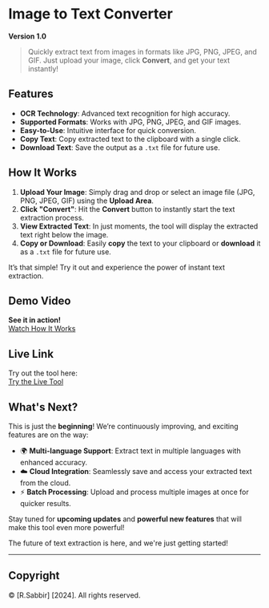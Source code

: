 # Image to Text Converter  
**Version 1.0**  

> Quickly extract text from images in formats like JPG, PNG, JPEG, and GIF. Just upload your image, click **Convert**, and get your text instantly!  

## Features
- **OCR Technology**: Advanced text recognition for high accuracy.  
- **Supported Formats**: Works with JPG, PNG, JPEG, and GIF images.  
- **Easy-to-Use**: Intuitive interface for quick conversion.  
- **Copy Text**: Copy extracted text to the clipboard with a single click.  
- **Download Text**: Save the output as a `.txt` file for future use.  

## How It Works

1. **Upload Your Image**: Simply drag and drop or select an image file (JPG, PNG, JPEG, GIF) using the **Upload Area**.
2. **Click "Convert"**: Hit the **Convert** button to instantly start the text extraction process.
3. **View Extracted Text**: In just moments, the tool will display the extracted text right below the image.
4. **Copy or Download**: Easily **copy** the text to your clipboard or **download** it as a `.txt` file for future use.

It’s that simple! Try it out and experience the power of instant text extraction.


## Demo Video  
**See it in action!**  
[Watch How It Works](https://vimeo.com/1036290413?share=copy#t=0) 

## Live Link  
Try out the tool here:  
[Try the Live Tool](https://rsabbir.com/image-to-text-converter/)

## What's Next?  
This is just the **beginning**! We’re continuously improving, and exciting features are on the way:  
- 🌍 **Multi-language Support**: Extract text in multiple languages with enhanced accuracy.  
- ☁️ **Cloud Integration**: Seamlessly save and access your extracted text from the cloud.  
- ⚡ **Batch Processing**: Upload and process multiple images at once for quicker results.  

Stay tuned for **upcoming updates** and **powerful new features** that will make this tool even more powerful!  

The future of text extraction is here, and we're just getting started!

---


## Copyright

© [R.Sabbir] [2024]. All rights reserved.
